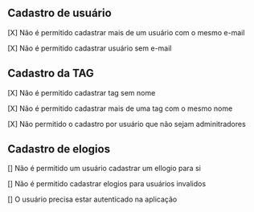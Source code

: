 ## Cadastro de usuário

[X] Não é permitido cadastrar mais de um usuário com o mesmo e-mail

[X] Não é permitido cadastrar usuário sem e-mail

## Cadastro da TAG

[X] Não é permitido cadastrar tag sem nome

[X] Não é permitido cadastrar mais de uma tag com o mesmo nome

[X] Não permitido o cadastro por usuário que não sejam adminitradores

## Cadastro de elogios

[] Não é permitido um usuário cadastrar um ellogio para si

[] Não é permitido cadastrar elogios para usuários invalidos

[] O usuário precisa estar autenticado na aplicação